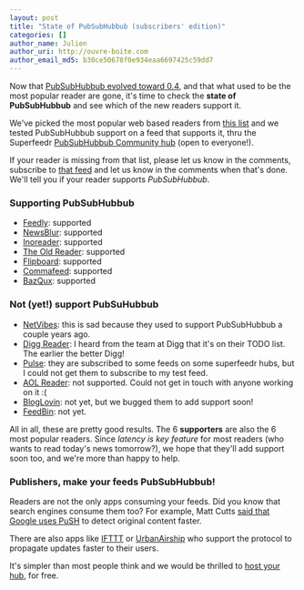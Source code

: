 ```yaml
---
layout: post
title: "State of PubSubHubbub (subscribers' edition)"
categories: []
author_name: Julien
author_uri: http://ouvre-boite.com
author_email_md5: b30ce50678f0e934eaa6697425c59dd7
---
```


Now that [PubSubHubbub evolved toward 0.4](http://blog.superfeedr.com/pubsubhubbub-04/), and that what used to be the most popular reader are gone, it's time to check the **state of PubSubHubbub** and see which of the new readers support it.

We've picked the most popular web based readers from [this list](http://alternativeto.net/software/google-reader/) and we tested PubSubHubbub support on a feed that supports it, thru the Superfeedr [PubSubHubbub Community hub](http://pubsubhubbub.superfeedr.com/) (open to everyone!).

If your reader is missing from that list, please let us know in the comments, subscribe to [that feed](http://push-pub.appspot.com/feed) and let us know in the comments when that's done. We'll tell you if your reader supports *PubSubHubbub*.

### Supporting PubSubHubbub

* [Feedly](http://cloud.feedly.com/#latest): supported
* [NewsBlur](http://www.newsblur.com/): supported
* [Inoreader](http://www.inoreader.com/): supported
* [The Old Reader](http://theoldreader.com/): supported
* [Flipboard](http://flipboard.com/): supported
* [Commafeed](https://www.commafeed.com): supported
* [BazQux](https://www.bazqux.com/): supported


### Not (yet!) support PubSuHubbub

* [NetVibes](http://www.netvibes.com/): this is sad because they used to support PubSubHubbub a couple years ago.
* [Digg Reader](http://digg.com/reader): I heard from the team at Digg that it's on their TODO list. The earlier the better Digg!
* [Pulse](http://www.pulse.me/): they are subscribed to some feeds on some superfeedr hubs, but I could not get them to subscribe to my test feed. 
* [AOL Reader](http://reader.aol.com/): not supported. Could not get in touch with anyone working on it :(
* [BlogLovin](http://www.bloglovin.com/): not yet, but we bugged them to add support soon!
* [FeedBin](https://feedbin.me/): not yet.

All in all, these are pretty good results. The 6 **supporters** are also the 6 most popular readers. Since *latency is key feature* for most readers (who wants to read today's news tomorrow?), we hope that they'll add support soon too, and we're more than happy to help.

### Publishers, make your feeds PubSubHubbub!

Readers are not the only apps consuming your feeds. Did you know that search engines consume them too? For example, Matt Cutts [said that Google uses PuSH](http://www.youtube.com/watch?v=4LsB19wTt0Q) to detect original content faster.

There are also apps like [IFTTT](https://ifttt.com/dashboard) or [UrbanAirship](http://urbanairship.com/) who support the protocol to propagate updates faster to their users.

It's simpler than most people think and we would be thrilled to [host your hub](http://superfeedr.com/publisher), for free.

